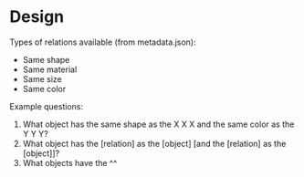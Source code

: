 # Design

Types of relations available (from metadata.json):

- Same shape
- Same material
- Same size
- Same color

Example questions:

1. What object has the same shape as the X X X and the same color as the Y Y Y?
2. What object has the [relation] as the [object] [and the [relation] as the [object]]?
3. What objects have the ^^